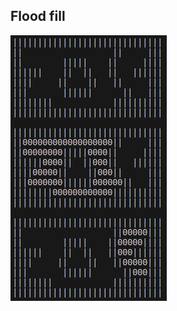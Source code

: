 ## Flood fill

![Flood fill](https://github.com/minte9/algorithms-pages/blob/main/main/applications/flood_fill/flood_fill.png)
